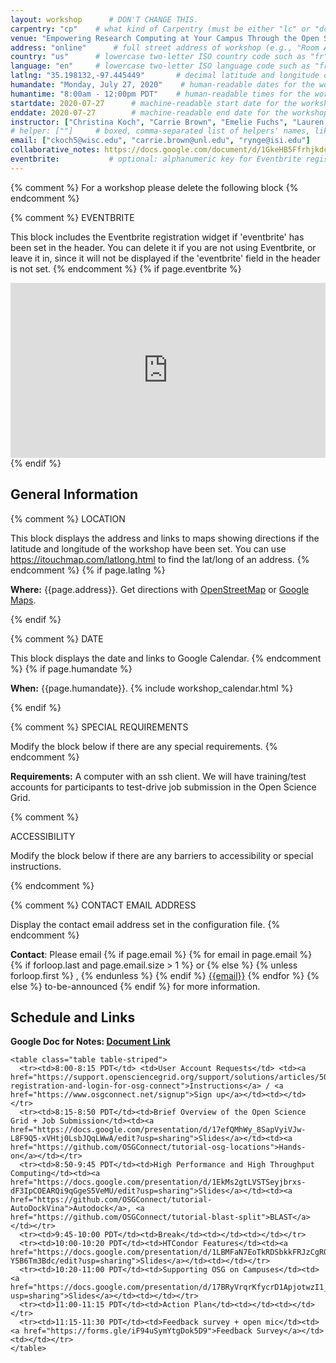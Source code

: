 ```yaml
---
layout: workshop      # DON'T CHANGE THIS.
carpentry: "cp"    # what kind of Carpentry (must be either "lc" or "dc" or "swc").
venue: "Empowering Research Computing at Your Campus Through the Open Science Grid"        # brief name of host site without address (e.g., "Euphoric State University")
address: "online"      # full street address of workshop (e.g., "Room A, 123 Forth Street, Blimingen, Euphoria")
country: "us"      # lowercase two-letter ISO country code such as "fr" (see https://en.wikipedia.org/wiki/ISO_3166-1#Current_codes)
language: "en"     # lowercase two-letter ISO language code such as "fr" (see https://en.wikipedia.org/wiki/List_of_ISO_639-1_codes)
latlng: "35.198132,-97.445449"       # decimal latitude and longitude of workshop venue (e.g., "41.7901128,-87.6007318" - use https://www.latlong.net/)
humandate: "Monday, July 27, 2020"    # human-readable dates for the workshop (e.g., "Feb 17-18, 2020")
humantime: "8:00am - 12:00pm PDT"    # human-readable times for the workshop (e.g., "9:00 am - 4:30 pm")
startdate: 2020-07-27      # machine-readable start date for the workshop in YYYY-MM-DD format like 2015-01-01
enddate: 2020-07-27        # machine-readable end date for the workshop in YYYY-MM-DD format like 2015-01-02
instructor: ["Christina Koch", "Carrie Brown", "Emelie Fuchs", "Lauren Michael", "Mats Rynge"] # boxed, comma-separated list of instructors' names as strings, like ["Kay McNulty", "Betty Jennings", "Betty Snyder"]
# helper: [""]     # boxed, comma-separated list of helpers' names, like ["Marlyn Wescoff", "Fran Bilas", "Ruth Lichterman"]
email: ["ckoch5@wisc.edu", "carrie.brown@unl.edu", "rynge@isi.edu"]    # boxed, comma-separated list of contact email addresses for the host, lead instructor, or whoever else is handling questions, like ["marlyn.wescoff@example.org", "fran.bilas@example.org", "ruth.lichterman@example.org"]
collaborative_notes: https://docs.google.com/document/d/1GkeHB5FfrhjkdcFEZXw6a4bkGNFo2WseeQQetwEXO5w/edit
eventbrite:           # optional: alphanumeric key for Eventbrite registration, e.g., "1234567890AB" (if Eventbrite is being used)
---
```


{% comment %}
For a workshop please delete the following block
{% endcomment %}

<!--
<div class="alert alert-warning" style="font-size: 120%;">
Could your computational work benefit from the ability to concurrently run hundreds or thousands of independent computations, for free? The Open Science Grid (OSG) facilitates distributed high-throughput computing (dHTC) via a partnership of national labs, universities, and other organizations who contribute and share computing capacity for use by researchers across and beyond the United States. Individual researchers, institutions, or multi-institutional collaborations can access OSG via local submission points or through the OSG Connect service (freely available to U.S. academic, government, and non-profit researchers).   <br>

  During this 3-hour tutorial, you'll learn to identify and run large HTC workloads and multi-step workflows via the OSG Connect service. OSG staff can also help you launch your own work!
</div> -->

{% comment %}
EVENTBRITE

This block includes the Eventbrite registration widget if
'eventbrite' has been set in the header.  You can delete it if you
are not using Eventbrite, or leave it in, since it will not be
displayed if the 'eventbrite' field in the header is not set.
{% endcomment %}
{% if page.eventbrite %}
<iframe
  src="https://www.eventbrite.com/tickets-external?eid={{page.eventbrite}}&ref=etckt"
  frameborder="0"
  width="100%"
  height="280px"
  scrolling="auto">
</iframe>
{% endif %}

<h2 id="general">General Information</h2>

{% comment %}
LOCATION

This block displays the address and links to maps showing directions
if the latitude and longitude of the workshop have been set.  You
can use https://itouchmap.com/latlong.html to find the lat/long of an
address.
{% endcomment %}
{% if page.latlng %}
<p id="where">
  <strong>Where:</strong>
  {{page.address}}.
  Get directions with
  <a href="//www.openstreetmap.org/?mlat={{page.latlng | replace:',','&mlon='}}&zoom=16">OpenStreetMap</a>
  or
  <a href="//maps.google.com/maps?q={{page.latlng}}">Google Maps</a>.
</p>
{% endif %}

{% comment %}
DATE

This block displays the date and links to Google Calendar.
{% endcomment %}
{% if page.humandate %}
<p id="when">
  <strong>When:</strong>
  {{page.humandate}}.
  {% include workshop_calendar.html %}
</p>
{% endif %}

{% comment %}
SPECIAL REQUIREMENTS

Modify the block below if there are any special requirements.
{% endcomment %}
<p id="requirements">
  <strong>Requirements:</strong> A computer with an ssh client. We will have training/test accounts for participants to test-drive job submission in the Open Science Grid.
</p>

{% comment %}

ACCESSIBILITY

Modify the block below if there are any barriers to accessibility or
special instructions.

<!-- <p id="accessibility">
  <strong>Accessibility:</strong> We are committed to making this workshop
  accessible to everybody.
  The workshop organizers have checked that:
</p>
<ul>
  <li>The room is wheelchair / scooter accessible.</li>
  <li>Accessible restrooms are available.</li>
</ul> -->
{% endcomment %}

{% comment %}
CONTACT EMAIL ADDRESS

Display the contact email address set in the configuration file.
{% endcomment %}
<p id="contact">
  <strong>Contact</strong>:
  Please email
  {% if page.email %}
  {% for email in page.email %}
  {% if forloop.last and page.email.size > 1 %}
  or
  {% else %}
  {% unless forloop.first %}
  ,
  {% endunless %}
  {% endif %}
  <a href='mailto:{{email}}'>{{email}}</a>
  {% endfor %}
  {% else %}
  to-be-announced
  {% endif %}
  for more information.
</p>

<div class="row">
  <div class="col-md-8">
    <h2>Schedule and Links</h2>
    <p><b>Google Doc for Notes: <a href="https://docs.google.com/document/d/1GkeHB5FfrhjkdcFEZXw6a4bkGNFo2WseeQQetwEXO5w/edit">Document Link</a></b> </p>

    <table class="table table-striped">
      <tr><td>8:00-8:15 PDT</td> <td>User Account Requests</td> <td><a href="https://support.opensciencegrid.org/support/solutions/articles/5000632072-registration-and-login-for-osg-connect">Instructions</a> / <a href="https://www.osgconnect.net/signup">Sign up</a></td><td></td></tr>
      <tr><td>8:15-8:50 PDT</td><td>Brief Overview of the Open Science Grid + Job Submission</td><td><a href="https://docs.google.com/presentation/d/17efQMhWy_8SapVyiVJw-L8F9Q5-xVHtj0LsbJQqLWwA/edit?usp=sharing">Slides</a></td><td><a href="https://github.com/OSGConnect/tutorial-osg-locations">Hands-on</a></td></tr>
      <tr><td>8:50-9:45 PDT</td><td>High Performance and High Throughput Computing</td><td><a href="https://docs.google.com/presentation/d/1EkMs2gtLVSTSeyjbrxs-dF3IpCOEARQi9qGgeS5VeMU/edit?usp=sharing">Slides</a></td><td><a href="https://github.com/OSGConnect/tutorial-AutoDockVina">Autodock</a>, <a href="https://github.com/OSGConnect/tutorial-blast-split">BLAST</a></td></tr>
      <tr><td>9:45-10:00 PDT</td><td>Break</td><td></td><td></td></tr>
      <tr><td>10:00-10:20 PDT</td><td>HTCondor Features</td><td><a href="https://docs.google.com/presentation/d/1LBMFaN7EoTkRDSbkkFRJzCgROsf5lKpH-Y5B6Tm3Bdc/edit?usp=sharing">Slides</a></td><td></td></tr>
      <tr><td>10:20-11:00 PDT</td><td>Supporting OSG on Campuses</td><td><a href="https://docs.google.com/presentation/d/17BRyVrqrKfycrD1ApjotwzI1_4Z3tP7Vzk4oEq9X8lY/edit?usp=sharing">Slides</a></td><td></td></tr>
      <tr><td>11:00-11:15 PDT</td><td>Action Plan</td><td></td><td></td></tr>
      <tr><td>11:15-11:30 PDT</td><td>Feedback survey + open mic</td><td><a href="https://forms.gle/iF94uSymYtgDok5D9">Feedback Survey</a></td><td></td></tr>
    </table>
  </div>
</div>




